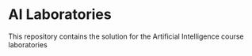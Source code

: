 # AI Laboratories

This repository contains the solution for the Artificial Intelligence course laboratories
